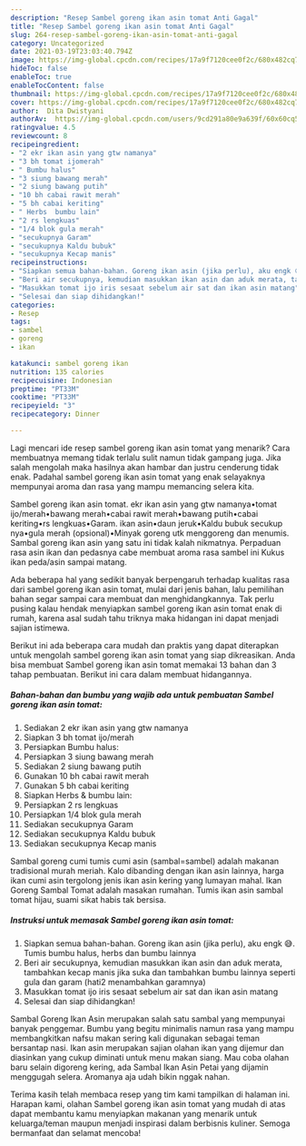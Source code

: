 ```yaml
---
description: "Resep Sambel goreng ikan asin tomat Anti Gagal"
title: "Resep Sambel goreng ikan asin tomat Anti Gagal"
slug: 264-resep-sambel-goreng-ikan-asin-tomat-anti-gagal
category: Uncategorized
date: 2021-03-19T23:03:40.794Z
image: https://img-global.cpcdn.com/recipes/17a9f7120cee0f2c/680x482cq70/sambel-goreng-ikan-asin-tomat-foto-resep-utama.jpg
hideToc: false
enableToc: true
enableTocContent: false
thumbnail: https://img-global.cpcdn.com/recipes/17a9f7120cee0f2c/680x482cq70/sambel-goreng-ikan-asin-tomat-foto-resep-utama.jpg
cover: https://img-global.cpcdn.com/recipes/17a9f7120cee0f2c/680x482cq70/sambel-goreng-ikan-asin-tomat-foto-resep-utama.jpg
author:  Dita Dwistyani
authorAv:  https://img-global.cpcdn.com/users/9cd291a80e9a639f/60x60cq50/avatar.jpg
ratingvalue: 4.5
reviewcount: 8
recipeingredient:
- "2 ekr ikan asin yang gtw namanya"
- "3 bh tomat ijomerah"
- " Bumbu halus"
- "3 siung bawang merah"
- "2 siung bawang putih"
- "10 bh cabai rawit merah"
- "5 bh cabai keriting"
- " Herbs  bumbu lain"
- "2 rs lengkuas"
- "1/4 blok gula merah"
- "secukupnya Garam"
- "secukupnya Kaldu bubuk"
- "secukupnya Kecap manis"
recipeinstructions:
- "Siapkan semua bahan-bahan. Goreng ikan asin (jika perlu), aku engk 😅. Tumis bumbu halus, herbs dan bumbu lainnya"
- "Beri air secukupnya, kemudian masukkan ikan asin dan aduk merata, tambahkan kecap manis jika suka dan tambahkan bumbu lainnya seperti gula dan garam (hati2 menambahkan garamnya)"
- "Masukkan tomat ijo iris sesaat sebelum air sat dan ikan asin matang"
- "Selesai dan siap dihidangkan!"
categories:
- Resep
tags:
- sambel
- goreng
- ikan

katakunci: sambel goreng ikan 
nutrition: 135 calories
recipecuisine: Indonesian
preptime: "PT33M"
cooktime: "PT33M"
recipeyield: "3"
recipecategory: Dinner

---
```



Lagi mencari ide resep sambel goreng ikan asin tomat yang menarik? Cara membuatnya memang tidak terlalu sulit namun tidak gampang juga. Jika salah mengolah maka hasilnya akan hambar dan justru cenderung tidak enak. Padahal sambel goreng ikan asin tomat yang enak selayaknya mempunyai aroma dan rasa yang mampu memancing selera kita.


Sambel goreng ikan asin tomat. ekr ikan asin yang gtw namanya•tomat ijo/merah•bawang merah•cabai rawit merah•bawang putih•cabai keriting•rs lengkuas•Garam. ikan asin•daun jeruk•Kaldu bubuk secukup nya•gula merah (opsional)•Minyak goreng utk menggoreng dan menumis. Sambal goreng ikan asin yang satu ini tidak kalah nikmatnya. Perpaduan rasa asin ikan dan pedasnya cabe membuat aroma rasa sambel ini Kukus ikan peda/asin sampai matang.

Ada beberapa hal yang sedikit banyak berpengaruh terhadap kualitas rasa dari sambel goreng ikan asin tomat, mulai dari jenis bahan, lalu pemilihan bahan segar sampai cara membuat dan menghidangkannya. Tak perlu pusing kalau hendak menyiapkan sambel goreng ikan asin tomat enak di rumah, karena asal sudah tahu triknya maka hidangan ini dapat menjadi sajian istimewa.


Berikut ini ada beberapa cara mudah dan praktis yang dapat diterapkan untuk mengolah sambel goreng ikan asin tomat yang siap dikreasikan. Anda bisa membuat Sambel goreng ikan asin tomat memakai 13 bahan dan 3 tahap pembuatan. Berikut ini cara dalam membuat hidangannya.

<!--inarticleads1-->

##### Bahan-bahan dan bumbu yang wajib ada untuk pembuatan Sambel goreng ikan asin tomat:

1. Sediakan 2 ekr ikan asin yang gtw namanya
1. Siapkan 3 bh tomat ijo/merah
1. Persiapkan  Bumbu halus:
1. Persiapkan 3 siung bawang merah
1. Sediakan 2 siung bawang putih
1. Gunakan 10 bh cabai rawit merah
1. Gunakan 5 bh cabai keriting
1. Siapkan  Herbs &amp; bumbu lain:
1. Persiapkan 2 rs lengkuas
1. Persiapkan 1/4 blok gula merah
1. Sediakan secukupnya Garam
1. Sediakan secukupnya Kaldu bubuk
1. Sediakan secukupnya Kecap manis


Sambal goreng cumi tumis cumi asin (sambal=sambel) adalah makanan tradisional murah meriah. Kalo dibanding dengan ikan asin lainnya, harga ikan cumi asin tergolong jenis ikan asin kering yang lumayan mahal. Ikan Goreng Sambal Tomat adalah masakan rumahan. Tumis ikan asin sambal tomat hijau, suami sikat habis tak bersisa. 

<!--inarticleads2-->

##### Instruksi untuk memasak Sambel goreng ikan asin tomat:

1. Siapkan semua bahan-bahan. Goreng ikan asin (jika perlu), aku engk 😅. Tumis bumbu halus, herbs dan bumbu lainnya
1. Beri air secukupnya, kemudian masukkan ikan asin dan aduk merata, tambahkan kecap manis jika suka dan tambahkan bumbu lainnya seperti gula dan garam (hati2 menambahkan garamnya)
1. Masukkan tomat ijo iris sesaat sebelum air sat dan ikan asin matang
1. Selesai dan siap dihidangkan!

Sambal Goreng Ikan Asin merupakan salah satu sambal yang mempunyai banyak penggemar. Bumbu yang begitu minimalis namun rasa yang mampu membangkitkan nafsu makan sering kali digunakan sebagai teman bersantap nasi. Ikan asin merupakan sajian olahan ikan yang dijemur dan diasinkan yang cukup diminati untuk menu makan siang. Mau coba olahan baru selain digoreng kering, ada Sambal Ikan Asin Petai yang dijamin menggugah selera. Aromanya aja udah bikin nggak nahan. 

Terima kasih telah membaca resep yang tim kami tampilkan di halaman ini. Harapan kami, olahan Sambel goreng ikan asin tomat yang mudah di atas dapat membantu kamu menyiapkan makanan yang menarik untuk keluarga/teman maupun menjadi inspirasi dalam berbisnis kuliner. Semoga bermanfaat dan selamat mencoba!
